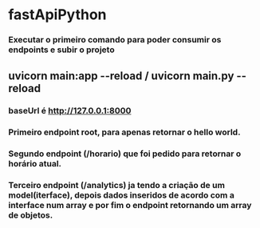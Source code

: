 # fastApiPython

### Executar o primeiro comando para poder consumir os endpoints e subir o projeto
## uvicorn main:app --reload /  uvicorn main.py --reload 

### baseUrl é http://127.0.0.1:8000 

### Primeiro endpoint root, para apenas retornar o hello world.

### Segundo endpoint (/horario) que foi pedido para retornar o horário atual.

### Terceiro endpoint (/analytics) ja tendo a criação de um model(iterface), depois dados inseridos de acordo com a interface num array e por fim o endpoint retornando um array de objetos.
